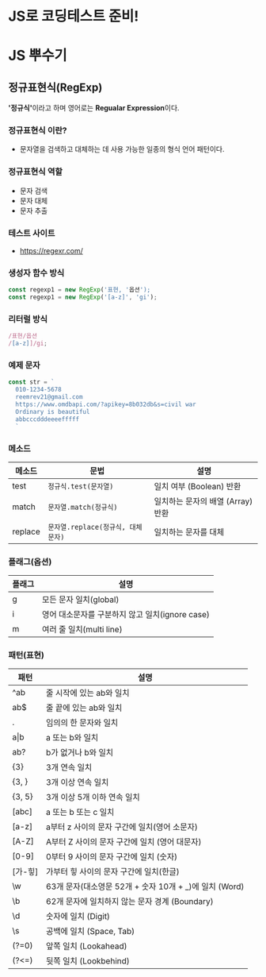 # JS로 코딩테스트 준비!

# JS 뿌수기
## 정규표현식(RegExp)
<b>'정규식'</b>이라고 하며 영어로는 <b>Regualar Expression</b>이다.

### 정규표현식 이란? 
- 문자열을 검색하고 대체하는 데 사용 가능한 일종의 형식 언어 패턴이다. 

### 정규표현식 역할
- 문자 검색
- 문자 대체
- 문자 추출

### 테스트 사이트
- https://regexr.com/

### 생성자 함수 방식
```js 
const regexp1 = new RegExp('표현, '옵션'); 
const regexp1 = new RegExp('[a-z]', 'gi'); 
```

### 리터럴 방식
```js 
/표현/옵션
/[a-z]]/gi;
```

### 예제 문자
```js
const str = `
  010-1234-5678
  reemrev21@gmail.com
  https://www.omdbapi.com/?apikey=8b032db&s=civil war
  Ordinary is beautiful
  abbcccdddeeeefffff
  `
```

### 메소드
메소드 | 문법 | 설명
--|--|--
test | `정규식.test(문자열)` | 일치 여부 (Boolean) 반환
match | `문자열.match(정규식)` | 일치하는 문자의 배열 (Array) 반환
replace | `문자열.replace(정규식, 대체문자)` | 일치하는 문자를 대체

### 플래그(옵션)
플래그 | 설명
--|--
g | 모든 문자 일치(global)
i | 영어 대소문자를 구분하지 않고 일치(ignore case)
m | 여러 줄 일치(multi line)

### 패턴(표현)
패턴 | 설명
--|--
^ab | 줄 시작에 있는 ab와 일치
ab$ | 줄 끝에 있는 ab와 일치
. | 임의의 한 문자와 일치
a&verbar;b | a 또는 b와 일치
ab? | b가 없거나 b와 일치
{3} | 3개 연속 일치
{3, } | 3개 이상 연속 일치
{3, 5} | 3개 이상 5개 이하 연속 일치
[abc] | a 또는 b 또는 c 일치
[a-z] | a부터 z 사이의 문자 구간에 일치(영어 소문자)
[A-Z] | A부터 Z 사이의 문자 구간에 일치 (영어 대문자)
[0-9] | 0부터 9 사이의 문자 구간에 일치 (숫자)
[가-힣] | 가부터 힣 사이의 문자 구간에 일치(한글)
\w | 63개 문자(대소영문 52개 + 숫자 10개 + _)에 일치 (Word)
\b | 62개 문자에 일치하지 않는 문자 경계 (Boundary)
\d | 숫자에 일치 (Digit)
\s | 공백에 일치 (Space, Tab)
(?=0) | 앞쪽 일치 (Lookahead)
(?<=) | 뒷쪽 일치 (Lookbehind)
